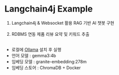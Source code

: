 # Langchain4j Example

1. Langchain4j & Websocket 활용 RAG 기반 AI 챗봇 구현</br></br>
2. RDBMS 연동 제품 리뷰 요약 및 키워드 추출</br></br>

- 로컬에 [Ollama](https://ollama.com/download) 설치 후 실행
- 언어 모델 : gemma3:4b
- 임베딩 모델 : granite-embedding:278m
- 임베딩 스토어 : ChromaDB + Docker